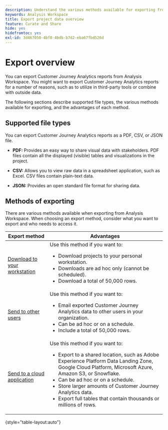 ```yaml
---
description: Understand the various methods available for exporting from Analysis Workspace.
keywords: Analysis Workspace
title: Export project data overview
feature: Curate and Share
hide: yes
hidefromtoc: yes
exl-id: 3d467050-4bf0-4bdb-b7d2-eba67fbd526d
---
```

# Export overview

You can export Customer Journey Analytics reports from Analysis Workspace. You might want to export Customer Journey Analytics reports for a number of reasons, such as to utilize in third-party tools or combine with outside data.

The following sections describe supported file types, the various methods available for exporting, and the advantages of each method. 

## Supported file types

You can export Customer Journey Analytics reports as a PDF, CSV, or JSON file. 

* **PDF:** Provides an easy way to share visual data with stakeholders. PDF files contain all the displayed (visible) tables and visualizations in the project.

* **CSV:** Allows you to view raw data in a spreadsheet application, such as Excel. CSV files contain plain-text data.

* **JSON:** Provides an open standard file format for sharing data.

## Methods of exporting 

There are various methods available when exporting from Analysis Workspace. When choosing an export method, consider what you want to export and who needs to access it. 

|Export method | Advantages | 
|---------|----------|
| [Download to your workstation](/help/analysis-workspace/export/download-send.md) | Use this method if you want to: <ul><li>Download projects to your personal workstation.</li><li>Downloads are ad hoc only (cannot be scheduled).</li> <li>Download a total of 50,000 rows.</li> <!--true? Are there 2 different options to download to your workstation?--> <!-- is this emailing it? -->| 
| [Send to other users](/help/analysis-workspace/export/t-schedule-report.md) | Use this method if you want to: <ul><li>Email exported Customer Journey Analytics data to other users in your organization.</li><li>Can be ad hoc or on a schedule.</li> <li>Include a total of 50,000 rows.</li> <!--true?--> | 
| [Send to a cloud application](/help/analysis-workspace/export/export-cloud.md) | Use this method if you want to: <ul><li>Export to a shared location, such as Adobe Experience Platform Data Landing Zone, Google Cloud Platform, Microsoft Azure, Amazon S3, or Snowflake.</li><li>Can be ad hoc or on a schedule.</li><li>Store larger amounts of Customer Journey Analytics data.</li><li>Export full tables that contain thousands or millions of rows.<!-- What other things? Wiki talks about things that aren't even possible in Data Warehouse. What are they? --> </li>  |

{style="table-layout:auto"}
